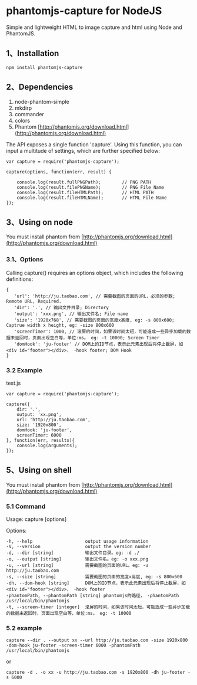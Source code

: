 # phantomjs-capture for NodeJS

Simple and lightweight HTML to image capture and html using Node and PhantomJS.

## 1、Installation

```
npm install phantomjs-capture
```

## 2、Dependencies

1. node-phantom-simple
2. mkdirp
3. commander
4. colors
5. Phantom [http://phantomjs.org/download.html](http://phantomjs.org/download.html)


The API exposes a single function 'capture'. Using this function, you can input a multitude of settings, which are further specified below:

```
var capture = require('phantomjs-capture');

capture(options, function(err, result) {

    console.log(result.fullPNGPath);        // PNG PATH
    console.log(result.filePNGName);        // PNG File Name
    console.log(result.fileHTMLPath);       // HTML PATH
    console.log(result.fileHTMLName);       // HTML File Name
});

```

## 3、Using on node

You must install phantom from [http://phantomjs.org/download.html](http://phantomjs.org/download.html)

### 3.1、Options

Calling capture() requires an options object, which includes the following definitions:

```
{
   'url': 'http://ju.taobao.com', // 需要截图的页面的URL，必须的参数; Remote URL, Required.
   'dir': '.', // 输出文件目录; Directory
   'output': 'xxx.png', // 输出文件名; File name
   'size': '1920x768', // 需要截图的页面的宽度x高度, eg: -s 800x600; Captrue width x height, eg: -size 800x600
   'screenTimer': 1000, // 滚屏的时间，如果该时间太短，可能造成一些异步加载的数据未返回时，页面出现空白等，单位:ms。 eg: -t 10000; Screen Timer
   'domHook': 'ju-footer' // DOM上的ID节点，表示此元素出现后将停止截屏，如 <div id="footer"></div>， -hook footer; DOM Hook
}
```
### 3.2 Example

test.js 

```
var capture = require('phantomjs-capture');

capture({
    dir: '.',
    output: 'xx.png',
    url: 'http://ju.taobao.com',
    size: '1920x800',
    domHook: 'ju-footer',
    screenTimer: 6000
}, function(err, results){
    console.log(arguments);
});
```

## 5、Using on shell

You must install phantom from [http://phantomjs.org/download.html](http://phantomjs.org/download.html)

### 5.1 Command

  Usage: capture [options]

  Options:

    -h, --help                    output usage information
    -V, --version                 output the version number
    -d, --dir [string]            输出文件目录。eg: -d ./
    -o, --output [string]         输出文件名。eg: -o xxx.png
    -u, --url [string]            需要截图的页面的URL。eg: -u http://ju.taobao.com
    -s, --size [string]           需要截图的页面的宽度x高度, eg: -s 800x600
    -dh, --dom-hook [string]      DOM上的ID节点，表示此元素出现后将停止截屏，如 <div id="footer"></div>， -hook footer
    -phantomPath, --phantomPath [string] phantomjs的路径， -phantomPath /usr/local/bin/phantomjs
    -t, --screen-timer [integer]  滚屏的时间，如果该时间太短，可能造成一些异步加载的数据未返回时，页面出现空白等，单位:ms。 eg: -t 10000
    
### 5.2 example

```
capture --dir . --output xx --url http://ju.taobao.com -size 1920x800 -dom-hook ju-footer -screen-timer 6000 -phantomPath /usr/local/bin/phantomjs
```

or

```
capture -d . -o xx -u http://ju.taobao.com -s 1920x800 -dh ju-footer -s 6000
```